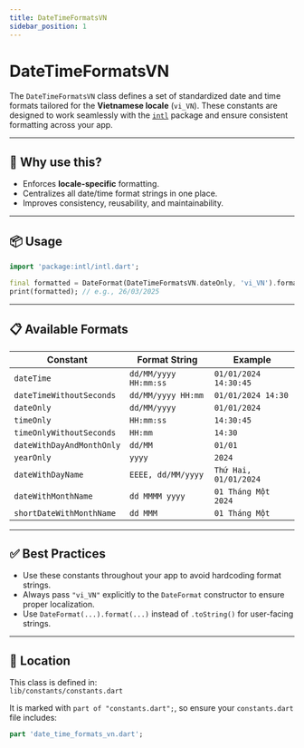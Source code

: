 ```yaml
---
title: DateTimeFormatsVN
sidebar_position: 1
---
```


# DateTimeFormatsVN

The `DateTimeFormatsVN` class defines a set of standardized date and time formats tailored for the **Vietnamese locale** (`vi_VN`). These constants are designed to work seamlessly with the [`intl`](https://pub.dev/packages/intl) package and ensure consistent formatting across your app.

---

## 🧠 Why use this?

- Enforces **locale-specific** formatting.
- Centralizes all date/time format strings in one place.
- Improves consistency, reusability, and maintainability.

---

## 📦 Usage

```dart
import 'package:intl/intl.dart';

final formatted = DateFormat(DateTimeFormatsVN.dateOnly, 'vi_VN').format(DateTime.now());
print(formatted); // e.g., 26/03/2025
```

---

## 📋 Available Formats

| Constant                     | Format String             | Example                          |
|-----------------------------|---------------------------|----------------------------------|
| `dateTime`                  | `dd/MM/yyyy HH:mm:ss`     | `01/01/2024 14:30:45`            |
| `dateTimeWithoutSeconds`    | `dd/MM/yyyy HH:mm`        | `01/01/2024 14:30`               |
| `dateOnly`                  | `dd/MM/yyyy`              | `01/01/2024`                     |
| `timeOnly`                  | `HH:mm:ss`                | `14:30:45`                       |
| `timeOnlyWithoutSeconds`    | `HH:mm`                   | `14:30`                          |
| `dateWithDayAndMonthOnly`   | `dd/MM`                   | `01/01`                          |
| `yearOnly`                  | `yyyy`                    | `2024`                           |
| `dateWithDayName`           | `EEEE, dd/MM/yyyy`        | `Thứ Hai, 01/01/2024`            |
| `dateWithMonthName`         | `dd MMMM yyyy`            | `01 Tháng Một 2024`              |
| `shortDateWithMonthName`    | `dd MMM`                  | `01 Tháng Một`                   |

---

## ✅ Best Practices

- Use these constants throughout your app to avoid hardcoding format strings.
- Always pass `"vi_VN"` explicitly to the `DateFormat` constructor to ensure proper localization.
- Use `DateFormat(...).format(...)` instead of `.toString()` for user-facing strings.

---

## 📂 Location

This class is defined in:  
`lib/constants/constants.dart`

It is marked with `part of "constants.dart";`, so ensure your `constants.dart` file includes:

```dart
part 'date_time_formats_vn.dart';
```
